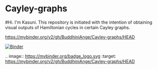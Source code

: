 # Cayley-graphs

#Hi. I'm Kasuni. This repository is initiated with the intention of obtaining visual outputs of Hamiltonian cycles in certain Cayley graphs. 

https://mybinder.org/v2/gh/BuddhiniAnge/Cayley-graphs/HEAD

[![Binder](https://mybinder.org/badge_logo.svg)](https://mybinder.org/v2/gh/BuddhiniAnge/Cayley-graphs/HEAD)

.. image:: https://mybinder.org/badge_logo.svg
 :target: https://mybinder.org/v2/gh/BuddhiniAnge/Cayley-graphs/HEAD

